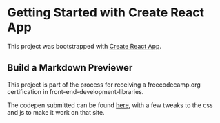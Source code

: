 # Getting Started with Create React App

This project was bootstrapped with [Create React App](https://github.com/facebook/create-react-app).

## Build a Markdown Previewer
This project is part of the process for receiving a freecodecamp.org certification in front-end-development-libraries.

The codepen submitted can be found [here](https://codepen.io/scarruthers/pen/gOQvxMQ), with a few tweaks to the css and js to make it work on that site.